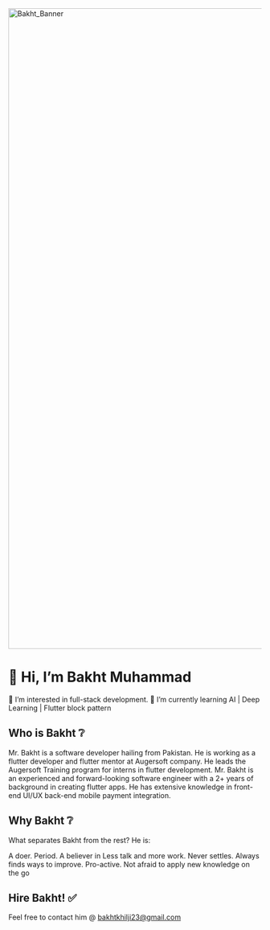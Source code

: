 <img width="1274" alt="Bakht_Banner" src="https://user-images.githubusercontent.com/55682574/146173645-536f7f7c-a28d-4bbc-9b80-1ba1825c53be.png">

# 👋 Hi, I’m Bakht Muhammad
👀 I’m interested in full-stack development.
🌱 I’m currently learning AI | Deep Learning | Flutter block pattern


## Who is Bakht ❔
Mr. Bakht is a software developer hailing from Pakistan. He is working as a flutter developer and flutter mentor at Augersoft company. He leads the Augersoft Training program for interns in flutter development. Mr. Bakht is an experienced and forward-looking software engineer with a 2+ years of background in creating flutter apps. He has extensive knowledge in front-end UI/UX back-end mobile payment integration.


## Why Bakht ❔
What separates Bakht from the rest? He is:


A doer. Period. A believer in Less talk and more work.
Never settles. Always finds ways to improve.
Pro-active.
Not afraid to apply new knowledge on the go


## Hire Bakht! ✅
Feel free to contact him @ bakhtkhilji23@gmail.com
